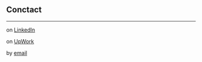 ## Conctact
________________________________________________________________________________________________________________________________________________________________
on [LinkedIn](https://www.linkedin.com/in/claudio-dami%C3%A1n-catalani-0bb814181/) 

on [UpWork](https://www.upwork.com/freelancers/claudiocatalani)

by [email](mailto:catalaniclaudiodamian@gmail.com)

